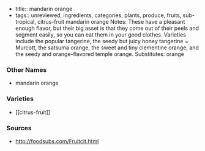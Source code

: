 - title:: mandarin orange
- tags:: unreviewed, ingredients, categories, plants, produce, fruits, sub-tropical, citrus-fruit
mandarin orange Notes: These have a pleasant enough flavor, but their big asset is that they come out of their peels and segment easily, so you can eat them in your good clothes. Varieties include the popular tangerine, the seedy but juicy honey tangerine = Murcott, the satsuma orange, the sweet and tiny clementine orange, and the seedy and orange-flavored temple orange. Substitutes: orange

### Other Names

* mandarin orange

### Varieties

* [[citrus-fruit]]

### Sources
* http://foodsubs.com/Fruitcit.html
